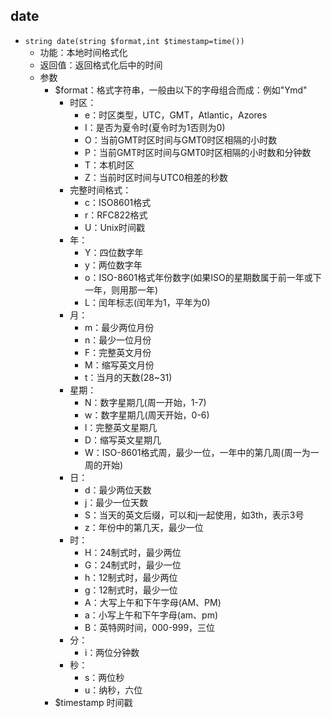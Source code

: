 ## date
* `string date(string $format,int $timestamp=time())`
    * 功能：本地时间格式化
    * 返回值：返回格式化后中的时间 
    * 参数
        * $format：格式字符串，一般由以下的字母组合而成：例如"Ymd" 
            * 时区： 
                * e：时区类型，UTC，GMT，Atlantic，Azores
                * I：是否为夏令时(夏令时为1否则为0)
                * O：当前GMT时区时间与GMT0时区相隔的小时数
                * P：当前GMT时区时间与GMT0时区相隔的小时数和分钟数
                * T：本机时区
                * Z：当前时区时间与UTC0相差的秒数
            * 完整时间格式： 
                * c：ISO8601格式
                * r：RFC822格式
                * U：Unix时间戳
            * 年：  
                * Y：四位数字年
                * y：两位数字年
                * o：ISO-8601格式年份数字(如果ISO的星期数属于前一年或下一年，则用那一年)
                * L：闰年标志(闰年为1，平年为0)
            * 月：
                * m：最少两位月份
                * n：最少一位月份
                * F：完整英文月份
                * M：缩写英文月份
                * t：当月的天数(28~31)
            * 星期：
                * N：数字星期几(周一开始，1-7)
                * w：数字星期几(周天开始，0-6)
                * l：完整英文星期几
                * D：缩写英文星期几
                * W：ISO-8601格式周，最少一位，一年中的第几周(周一为一周的开始)
            * 日：
                * d：最少两位天数
                * j：最少一位天数
                * S：当天的英文后缀，可以和j一起使用，如3th，表示3号
                * z：年份中的第几天，最少一位
            * 时：
                * H：24制式时，最少两位
                * G：24制式时，最少一位
                * h：12制式时，最少两位
                * g：12制式时，最少一位
                * A：大写上午和下午字母(AM、PM)
                * a：小写上午和下午字母(am、pm)
                * B：英特网时间，000-999，三位
            * 分：
                * i：两位分钟数
            * 秒：
                * s：两位秒
                * u：纳秒，六位
        * $timestamp 时间戳